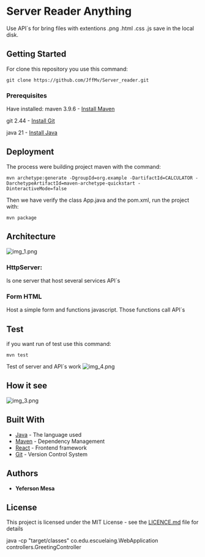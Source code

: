 # Server Reader Anything

Use API´s for bring files with extentions .png .html .css .js save in the local disk.


## Getting Started

For clone this repository you use this command:
 ```
 git clone https://github.com/JffMv/Server_reader.git
 ```
### Prerequisites

Have installed:
maven 3.9.6 - [Install Maven](https://maven.apache.org/download.cgi#Installation)

git 2.44 - [Install Git](https://git-scm.com/book/en/v2/Getting-Started-Installing-Git)

java 21 - [Install Java](https://www.oracle.com/co/java/technologies/downloads/)

## Deployment

The process were building project maven with the command:

```
mvn archetype:generate -DgroupId=org.example -DartifactId=CALCULATOR -DarchetypeArtifactId=maven-archetype-quickstart -DinteractiveMode=false

```

Then we have verify the class App.java and the pom.xml, run the project with:

```
mvn package
```





## Architecture
![img_1.png](pictures_of_readme/img_1.png)
### HttpServer:
Is one server that host several services API´s

### Form HTML
Host a simple form and functions javascript. Those functions call API´s

## Test
if you want run of test use this command:
```
mvn test
```
Test of server and API´s work
![img_4.png](pictures_of_readme/img.png)


## How it see
![img_3.png](pictures_of_readme/img_2.png)

## Built With

* [Java](https://www.java.com/es/) - The language used
* [Maven](https://maven.apache.org/) - Dependency Management
* [React](https://reactjs.org/) - Frontend framework
* [Git](http://git-scm.com/) - Version Control System


## Authors

* **Yeferson Mesa**

## License

This project is licensed under the MIT License - see the [LICENCE.md](LICENCE) file for details


java -cp "target/classes" co.edu.escuelaing.WebApplication controllers.GreetingController
